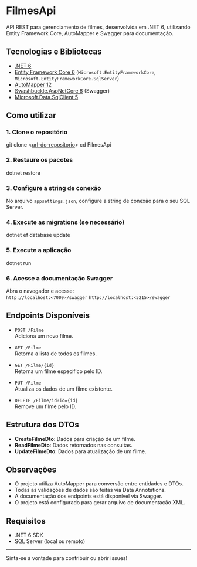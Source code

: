 # FilmesApi

API REST para gerenciamento de filmes, desenvolvida em .NET 6, utilizando Entity Framework Core, AutoMapper e Swagger para documentação.

## Tecnologias e Bibliotecas

- [.NET 6](https://dotnet.microsoft.com/en-us/download/dotnet/6.0)
- [Entity Framework Core 6](https://docs.microsoft.com/ef/core/) (`Microsoft.EntityFrameworkCore`, `Microsoft.EntityFrameworkCore.SqlServer`)
- [AutoMapper 12](https://automapper.org/)
- [Swashbuckle.AspNetCore 6](https://github.com/domaindrivendev/Swashbuckle.AspNetCore) (Swagger)
- [Microsoft.Data.SqlClient 5](https://docs.microsoft.com/sql/connect/ado-net/sqlclient-for-sql-server)

## Como utilizar

### 1. Clone o repositório
git clone <[url-do-repositorio](https://github.com/Guilherme-Sousa-Silva/FilmesApi.git)> cd FilmesApi

### 2. Restaure os pacotes
dotnet restore

### 3. Configure a string de conexão
No arquivo `appsettings.json`, configure a string de conexão para o seu SQL Server.

### 4. Execute as migrations (se necessário)
dotnet ef database update

### 5. Execute a aplicação
dotnet run

### 6. Acesse a documentação Swagger

Abra o navegador e acesse:  
`http://localhost:<7009>/swagger`
`http://localhost:<5215>/swagger`

## Endpoints Disponíveis

- `POST /Filme`  
  Adiciona um novo filme.

- `GET /Filme`  
  Retorna a lista de todos os filmes.

- `GET /Filme/{id}`  
  Retorna um filme específico pelo ID.

- `PUT /Filme`  
  Atualiza os dados de um filme existente.

- `DELETE /Filme/id?id={id}`  
  Remove um filme pelo ID.

## Estrutura dos DTOs

- **CreateFilmeDto**: Dados para criação de um filme.
- **ReadFilmeDto**: Dados retornados nas consultas.
- **UpdateFilmeDto**: Dados para atualização de um filme.

## Observações

- O projeto utiliza AutoMapper para conversão entre entidades e DTOs.
- Todas as validações de dados são feitas via Data Annotations.
- A documentação dos endpoints está disponível via Swagger.
- O projeto está configurado para gerar arquivo de documentação XML.

## Requisitos

- .NET 6 SDK
- SQL Server (local ou remoto)

---

Sinta-se à vontade para contribuir ou abrir issues!
